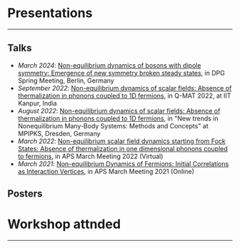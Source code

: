 # Presentations
---
## Talks
- _March 2024_: [Non-equilibrium dynamics of bosons with dipole symmetry: Emergence of new symmetry broken steady states](https://drive.google.com/file/d/1p8MjUAFnTISKn33hXVgOdejcrNiwRUTG/view?usp=sharing), in DPG Spring Meeting, Berlin, Germany
- _September 2022_: [Non-equilibrium dynamics of scalar fields: Absence of thermalization in phonons coupled to 1D fermions](https://drive.google.com/file/d/1NM9NYsLyY4KJysq5chpVpcYF2MHZ58qd/view?usp=sharing), in Q-MAT 2022, at IIT Kanpur, India
- _August 2022_: [Non-equilibrium dynamics of scalar fields: Absence of thermalization in phonons coupled to 1D fermions](https://drive.google.com/file/d/1NM9NYsLyY4KJysq5chpVpcYF2MHZ58qd/view?usp=sharing), in "New trends in Nonequilibrium Many-Body Systems: Methods and Concepts" at MPIPKS, Dresden, Germany 
- _March 2022_: [Non-equilibrium scalar field dynamics starting from Fock States: Absence of thermalization in one dimensional phonons coupled to fermions](https://drive.google.com/file/d/1sMcQAZuBhNSPbCYhrtVdDDSYygqgwQIK/view?usp=sharing), in APS March Meeting 2022 (Virtual)
- _March 2021_: [Non-equilibrium Dynamics of Fermions: Initial Correlations as Interaction Vertices](https://drive.google.com/file/d/1MbGqak41WHfOD2lknyUr6MtYSDWwuozZ/view?usp=sharing), in APS March Meeting 2021 (Online)


## Posters

# Workshop attnded
---
